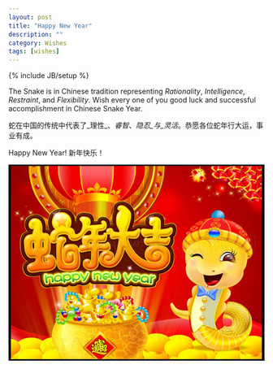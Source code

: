 ```yaml
---
layout: post
title: "Happy New Year"
description: ""
category: Wishes
tags: [wishes]
---
```

{% include JB/setup %}

The Snake is in Chinese tradition representing _Rationality_, _Intelligence_, _Restraint_, and _Flexibility_. Wish every one of you good luck and successful accomplishment in Chinese Snake Year. 

蛇在中国的传统中代表了_理性_、_睿智_、_隐忍_与_灵活_。恭愿各位蛇年行大运，事业有成。

Happy New Year! 新年快乐！

![Happy New Year](/images/happy-new-year.jpg) 
